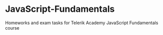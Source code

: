 # JavaScript-Fundamentals
Homeworks and exam tasks for Telerik Academy JavaScript Fundamentals course

